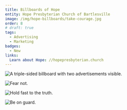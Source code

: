 ```yaml
---
title: Billboards of Hope
entity: Hope Presbyterian Church of Bartlesville
image: /img/hope-billboards/take-courage.jpg
order: 8
# draft: true
tags:
  - Advertising
  - Marketing
badges:
  - New
links:
  Learn about Hope: //hopepresbyterian.church
---
```


![A triple-sided billboard with two advertisements visible.](/img/hope-billboards/dual-billboard.jpg)

![Fear not.](/img/hope-billboards/fear-not.jpg)

![Hold fast to the truth.](/img/hope-billboards/hold-fast-to-the-truth.jpg)

![Be on guard.](/img/hope-billboards/be-on-guard.jpg)
